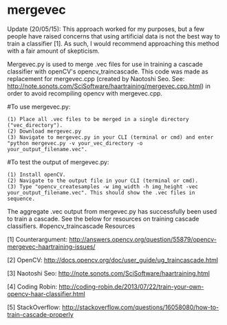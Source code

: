 mergevec
========

Update (20/05/15): This approach worked for my purposes, but a few people have raised concerns that using artificial data is not the best way to train a classifier [1]. As such, I would recommend approaching this method with a fair amount of skepticism.

Mergevec.py is used to merge .vec files for use in training a cascade classifier with openCV's opencv_traincascade. This code was made as replacement for mergevec.cpp (created by Naotoshi Seo. See: http://note.sonots.com/SciSoftware/haartraining/mergevec.cpp.html) in order to avoid recompiling opencv with mergevec.cpp. 

#To use mergevec.py:

	(1) Place all .vec files to be merged in a single directory ("vec_directory").
	(2) Download mergevec.py
	(3) Navigate to mergevec.py in your CLI (terminal or cmd) and enter "python mergevec.py -v your_vec_directory -o your_output_filename.vec".

#To test the output of mergevec.py:

	(1) Install openCV.
	(2) Navigate to the output file in your CLI (terminal or cmd).
	(3) Type "opencv_createsamples -w img_width -h img_height -vec your_output_filename.vec". This should show the .vec files in sequence.

The aggregate .vec output from mergevec.py has successfully been used to train a cascade. See the below for resources on training cascade classifiers.
#opencv_traincascade Resources

[1] Counterargument: http://answers.opencv.org/question/55879/opencv-mergevec-haartraining-issues/

[2] OpenCV: http://docs.opencv.org/doc/user_guide/ug_traincascade.html

[3] Naotoshi Seo: http://note.sonots.com/SciSoftware/haartraining.html

[4] Coding Robin: http://coding-robin.de/2013/07/22/train-your-own-opencv-haar-classifier.html

[5] StackOverflow: http://stackoverflow.com/questions/16058080/how-to-train-cascade-properly
